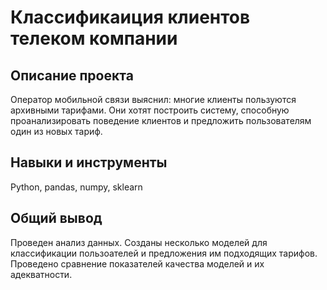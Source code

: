 # Классификаиция клиентов телеком компании
## Описание проекта
Оператор мобильной связи выяснил: многие клиенты пользуются архивными тарифами. Они хотят построить систему, способную проанализировать поведение клиентов и предложить пользователям один из новых тариф.

## Навыки и инструменты
Python, pandas, numpy, sklearn

## Общий вывод
Проведен анализ данных. Созданы несколько моделей для классификации пользоателей и предложения им подходящих тарифов. Проведено сравнение показателей качества моделей и их адекватности.
